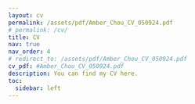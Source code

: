 ```yaml
---
layout: cv
permalink: /assets/pdf/Amber_Chou_CV_050924.pdf
# permalink: /cv/
title: CV
nav: true
nav_order: 4
# redirect_to: /assets/pdf/Amber_Chou_CV_050924.pdf
cv_pdf: #Amber_Chou_CV_050924.pdf
description: You can find my CV here.
toc:
  sidebar: left
---
```

